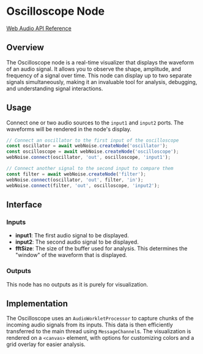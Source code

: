 # Oscilloscope Node

[Web Audio API Reference](https://developer.mozilla.org/en-US/docs/Web/API/AudioWorkletNode)

## Overview

The Oscilloscope node is a real-time visualizer that displays the waveform of an audio signal. It allows you to observe the shape, amplitude, and frequency of a signal over time. This node can display up to two separate signals simultaneously, making it an invaluable tool for analysis, debugging, and understanding signal interactions.

## Usage

Connect one or two audio sources to the `input1` and `input2` ports. The waveforms will be rendered in the node's display.

```javascript
// Connect an oscillator to the first input of the oscilloscope
const oscillator = await webNoise.createNode('oscillator');
const oscilloscope = await webNoise.createNode('oscilloscope');
webNoise.connect(oscillator, 'out', oscilloscope, 'input1');

// Connect another signal to the second input to compare them
const filter = await webNoise.createNode('filter');
webNoise.connect(oscillator, 'out', filter, 'in');
webNoise.connect(filter, 'out', oscilloscope, 'input2');
```

## Interface

### Inputs

-   **input1**: The first audio signal to be displayed.
-   **input2**: The second audio signal to be displayed.
-   **fftSize**: The size of the buffer used for analysis. This determines the "window" of the waveform that is displayed.

### Outputs

This node has no outputs as it is purely for visualization.

## Implementation

The Oscilloscope uses an `AudioWorkletProcessor` to capture chunks of the incoming audio signals from its inputs. This data is then efficiently transferred to the main thread using `MessageChannel`s. The visualization is rendered on a `<canvas>` element, with options for customizing colors and a grid overlay for easier analysis.
